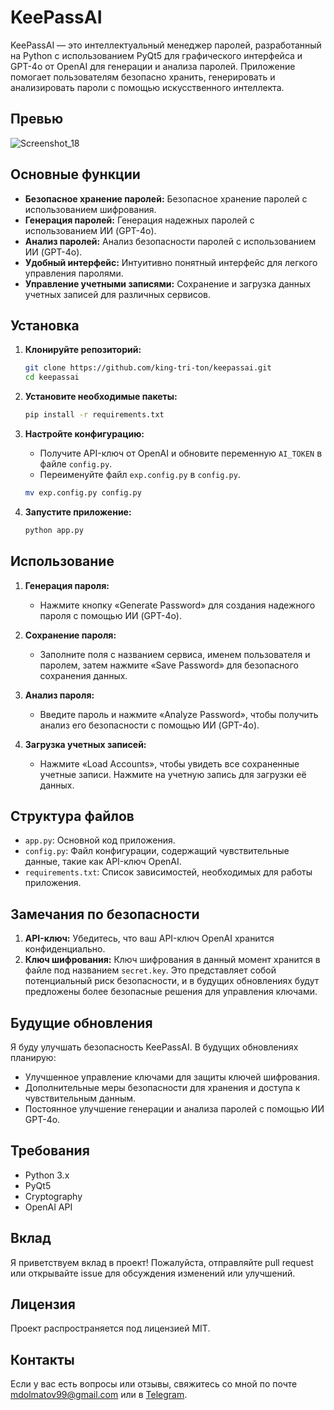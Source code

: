 # KeePassAI

KeePassAI — это интеллектуальный менеджер паролей, разработанный на Python с использованием PyQt5 для графического интерфейса и GPT-4o от OpenAI для генерации и анализа паролей. Приложение помогает пользователям безопасно хранить, генерировать и анализировать пароли с помощью искусственного интеллекта.

## Превью
![Screenshot_18](https://github.com/king-tri-ton/keepassai/assets/53092931/6a3cad8f-db59-4e2c-bd64-2e879da15b1a)

## Основные функции

- **Безопасное хранение паролей:** Безопасное хранение паролей с использованием шифрования.
- **Генерация паролей:** Генерация надежных паролей с использованием ИИ (GPT-4o).
- **Анализ паролей:** Анализ безопасности паролей с использованием ИИ (GPT-4o).
- **Удобный интерфейс:** Интуитивно понятный интерфейс для легкого управления паролями.
- **Управление учетными записями:** Сохранение и загрузка данных учетных записей для различных сервисов.

## Установка

1. **Клонируйте репозиторий:**

    ```bash
    git clone https://github.com/king-tri-ton/keepassai.git
    cd keepassai
    ```

2. **Установите необходимые пакеты:**

    ```bash
    pip install -r requirements.txt
    ```

3. **Настройте конфигурацию:**

    - Получите API-ключ от OpenAI и обновите переменную `AI_TOKEN` в файле `config.py`.
    - Переименуйте файл `exp.config.py` в `config.py`.

    ```bash
    mv exp.config.py config.py
    ```

4. **Запустите приложение:**

    ```bash
    python app.py
    ```

## Использование

1. **Генерация пароля:**
   - Нажмите кнопку «Generate Password» для создания надежного пароля с помощью ИИ (GPT-4o).

2. **Сохранение пароля:**
   - Заполните поля с названием сервиса, именем пользователя и паролем, затем нажмите «Save Password» для безопасного сохранения данных.

3. **Анализ пароля:**
   - Введите пароль и нажмите «Analyze Password», чтобы получить анализ его безопасности с помощью ИИ (GPT-4o).

4. **Загрузка учетных записей:**
   - Нажмите «Load Accounts», чтобы увидеть все сохраненные учетные записи. Нажмите на учетную запись для загрузки её данных.

## Структура файлов

- `app.py`: Основной код приложения.
- `config.py`: Файл конфигурации, содержащий чувствительные данные, такие как API-ключ OpenAI.
- `requirements.txt`: Список зависимостей, необходимых для работы приложения.

## Замечания по безопасности

1. **API-ключ:** Убедитесь, что ваш API-ключ OpenAI хранится конфиденциально.
2. **Ключ шифрования:** Ключ шифрования в данный момент хранится в файле под названием `secret.key`. Это представляет собой потенциальный риск безопасности, и в будущих обновлениях будут предложены более безопасные решения для управления ключами.

## Будущие обновления

Я буду улучшать безопасность KeePassAI. В будущих обновлениях планирую:
- Улучшенное управление ключами для защиты ключей шифрования.
- Дополнительные меры безопасности для хранения и доступа к чувствительным данным.
- Постоянное улучшение генерации и анализа паролей с помощью ИИ GPT-4o.

## Требования

- Python 3.x
- PyQt5
- Cryptography
- OpenAI API

## Вклад

Я приветствуем вклад в проект! Пожалуйста, отправляйте pull request или открывайте issue для обсуждения изменений или улучшений.

## Лицензия

Проект распространяется под лицензией MIT.

## Контакты

Если у вас есть вопросы или отзывы, свяжитесь со мной по почте [mdolmatov99@gmail.com](mailto:mdolmatov99@gmail.com) или в [Telegram](https://t.me/king_triton).